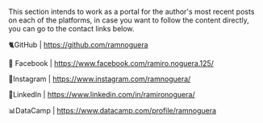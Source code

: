 This section intends to work as a portal for the author's most recent posts on each of the platforms, in case you want to follow the content directly, you can go to the contact links below.

🐈GitHub | https://github.com/ramnoguera

🔎 Facebook | https://www.facebook.com/ramiro.noguera.125/

📸Instagram | https://www.instagram.com/ramnoguera/

📰LinkedIn | https://www.linkedin.com/in/ramironoguera/

📊DataCamp | https://www.datacamp.com/profile/ramnoguera
